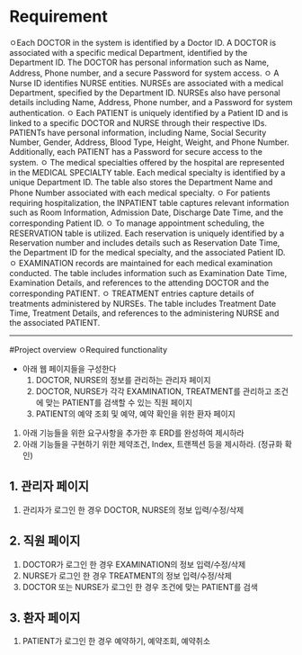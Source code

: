 # Requirement
ㅇEach DOCTOR in the system is identified by a Doctor ID. A DOCTOR is associated with a specific medical Department, identified by the
Department ID. The DOCTOR has personal information such as Name, Address, Phone number, and a secure Password for system
access.
ㅇ A Nurse ID identifies NURSE entities. NURSEs are associated with a medical Department, specified by the Department ID. NURSEs also
have personal details including Name, Address, Phone number, and a Password for system authentication.
ㅇ Each PATIENT is uniquely identified by a Patient ID and is linked to a specific DOCTOR and NURSE through their respective IDs.
PATIENTs have personal information, including Name, Social Security Number, Gender, Address, Blood Type, Height, Weight, and Phone
Number. Additionally, each PATIENT has a Password for secure access to the system.
ㅇ The medical specialties offered by the hospital are represented in the MEDICAL SPECIALTY table. Each medical specialty is identified by
a unique Department ID. The table also stores the Department Name and Phone Number associated with each medical specialty.
ㅇ For patients requiring hospitalization, the INPATIENT table captures relevant information such as Room Information, Admission Date,
Discharge Date Time, and the corresponding Patient ID.
ㅇ To manage appointment scheduling, the RESERVATION table is utilized. Each reservation is uniquely identified by a Reservation number
and includes details such as Reservation Date Time, the Department ID for the medical specialty, and the associated Patient ID.
ㅇ EXAMINATION records are maintained for each medical examination conducted. The table includes information such as Examination Date
Time, Examination Details, and references to the attending DOCTOR and the corresponding PATIENT.
ㅇ TREATMENT entries capture details of treatments administered by NURSEs. The table includes Treatment Date Time, Treatment Details,
and references to the administering NURSE and the associated PATIENT.

-----------------------
#Project overview
ㅇRequired functionality
  - 아래 웹 페이지들을 구성한다
    1. DOCTOR, NURSE의 정보를 관리하는 관리자 페이지
    2. DOCTOR, NURSE가 각각 EXAMINATION, TREATMENT를 관리하고 조건에 맞는 PATIENT를 검색할 수 있는 직원 페이지
    3. PATIENT의 예약 조회 및 예약, 예약 확인을 위한 환자 페이지

1. 아래 기능들을 위한 요구사항을 추가한 후 ERD를 완성하여 제시하라
2. 아래 기능들을 구현하기 위한 제약조건, Index, 트랜젝션 등을 제시하라. (정규화 확인)
## 1. 관리자 페이지
  1. 관리자가 로그인 한 경우 DOCTOR, NURSE의 정보 입력/수정/삭제
## 2. 직원 페이지
  1. DOCTOR가 로그인 한 경우 EXAMINATION의 정보 입력/수정/삭제
  2. NURSE가 로그인 한 경우 TREATMENT의 정보 입력/수정/삭제
  3. DOCTOR 또는 NURSE가 로그인 한 경우 조건에 맞는 PATIENT를 검색
## 3. 환자 페이지
  1. PATIENT가 로그인 한 경우 예약하기, 예약조회, 예약취소

